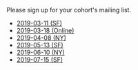 Please sign up for your cohort's mailing list.
 

* [2019-03-11 (SF)][2019-03-11-sf]
* [2019-03-18 (Online)][2019-03-18-online]
* [2019-04-08 (NY)][2019-04-08-ny]
* [2019-05-13 (SF)][2019-05-13-sf]
* [2019-06-10 (NY)][2019-06-10-ny]
* [2019-07-15 (SF)][2019-07-15-sf]


[2019-03-11-sf]: https://groups.google.com/a/appacademy.io/forum/#!forum/2019-03-11-sf/
[2019-03-18-online]: https://groups.google.com/a/appacademy.io/forum/#!forum/2019-03-18-online/
[2019-04-08-ny]: https://groups.google.com/a/appacademy.io/forum/#!forum/2019-04-08-ny/
[2019-05-13-sf]: https://groups.google.com/a/appacademy.io/forum/#!forum/2019-05-13-sf/
[2019-06-10-ny]: https://groups.google.com/a/appacademy.io/forum/#!forum/2019-06-10-ny/
[2019-07-15-sf]: https://groups.google.com/a/appacademy.io/forum/#!forum/2019-07-15-sf/
